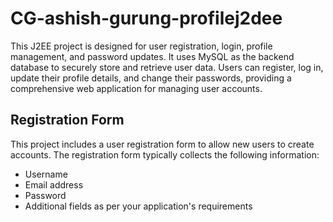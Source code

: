 # CG-ashish-gurung-profilej2dee
This J2EE project is designed for user registration, login, profile management, and password updates. It uses MySQL as the backend database to securely store and retrieve user data. Users can register, log in, update their profile details, and change their passwords, providing a comprehensive web application for managing user accounts.

## Registration Form

This project includes a user registration form to allow new users to create accounts. The registration form typically collects the following information:

- Username
- Email address
- Password
- Additional fields as per your application's requirements
